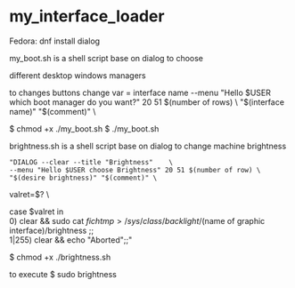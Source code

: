 # my_interface_loader

Fedora:   dnf install dialog

my_boot.sh is a shell script base on dialog to choose

different desktop windows managers

to changes buttons change var = interface name
  --menu "Hello $USER which boot manager do you want?" 20 51 $(number of rows) \
      "$(interface name)" "$(comment)" \

 $ chmod +x ./my_boot.sh
 $ ./my_boot.sh

brightness.sh is a shell script base on dialog to change
    machine brightness
    
    "DIALOG --clear --title "Brightness"	\
	--menu "Hello $USER choose Brightness" 20 51 $(number of row) \
	"$(desire brightness)" "$(comment)" \
valret=$? \

case $valret in \
	0) clear && sudo cat $fichtmp > /sys/class/backlight/$(name of graphic interface)/brightness ;; \
	1|255) clear && echo "Aborted";;"
  
 $ chmod +x ./brightness.sh

to execute $ sudo brightness


  

